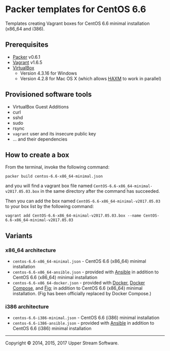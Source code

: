 # Packer templates for CentOS 6.6

Templates creating Vagrant boxes for CentOS 6.6 minimal installation (x86_64 and i386).

## Prerequisites

* [Packer] v0.6.1
* [Vagrant] v1.6.5
* [VirtualBox]
	* Version 4.3.16 for Windows
	* Version 4.2.8 for Mac OS X (which allows [HAXM] to work in parallel)

[Packer]: https://www.packer.io/ "Packer by HashiCorp"
[Vagrant]: https://www.vagrantup.com/ "Vagrant"
[VirtualBox]: https://www.virtualbox.org/ "Oracle VM VirtualBox"
[HAXM]: https://software.intel.com/en-us/android/articles/intel-hardware-accelerated-execution-manager
        "Intel&reg; Hardware Accelerated Execution Manager"

## Provisioned software tools

* VirtualBox Guest Additions
* curl
* sshd
* sudo
* rsync
* `vagrant` user and its insecure public key
* ... and their dependencies

## How to create a box

From the terminal, invoke the following command:

	packer build centos-6.6-x86_64-minimal.json

and you will find a vagrant box file named `CentOS-6.6-x86_64-minimal-v2017.05.03.box`
in the same directory after the command has succeeded.

Then you can add the box named `CentOS-6.6-x86_64-minimal-v2017.05.03` to your box list
by the following command:

	vagrant add CentOS-6.6-x86_64-minimal-v2017.05.03.box --name CentOS-6.6-x86_64-minimal-v2017.05.03

## Variants

### x86_64 architecture

* `centos-6.6-x86_64-minimal.json` - CentOS 6.6 (x86_64) minimal installation
* `centos-6.6-x86_64-ansible.json` - provided with [Ansible]
  in addition to CentOS 6.6 (x86_64) minimal installation
* `centos-6.6-x86_64-docker.json` - provided with [Docker], [Docker Compose], and [Fig];
  in addition to CentOS 6.6 (x86_64) minimal installation.
  (Fig has been officially replaced by Docker Compose.) 

### i386 architecture

* `centos-6.6-i386-minimal.json` - CentOS 6.6 (i386) minimal installation
* `centos-6.6-i386-ansible.json` - provided with [Ansible]
  in addition to CentOS 6.6 (i386) minimal installation

[Ansible]: http://www.ansible.com/home "Ansible is Simple IT Automation"
[Docker]: https://www.docker.com/ "Docker - Build, Ship and Run Any App, Anywhere"
[Docker Compose]: https://docs.docker.com/compose/ "Docker Compose - Docker Documentation"
[Fig]: http://www.fig.sh/ "Fig | Fast, isolated development environments using Docker"

- - -

Copyright &copy; 2014, 2015, 2017 Upper Stream Software.
